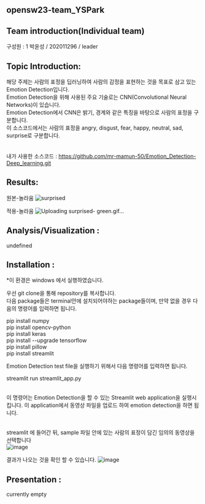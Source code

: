 ## opensw23-team_YSPark

## Team introduction(Individual team)
  구성원 : 1
  박윤성 / 202011296  / leader
  
  
## Topic Introduction:
해당 주제는 사람의 표정을 딥러닝하여 사람의 감정을 표현하는 것을 목표로 삼고 있는 Emotion Detection입니다.<br>
Emotion Detection을 위해 사용된 주요 기술로는 CNN(Convolutional Neural Networks)이 있습니다.<br>
Emotion Detection에서 CNN은 밝기, 경계와 같은 특징을 바탕으로 사람의 표정을 구분합니다.<br>
이 소스코드에서는 사람의 표정을 angry, disgust, fear, happy, neutral, sad, surprise로 구분합니다.<br><br><br>
 내가 사용한 소스코드 :  https://github.com/mr-mamun-50/Emotion_Detection-Deep_learning.git<br>
  
  
## Results:
  
원본-놀라움
![surprised](https://github.com/ysungpark/opensw23-team_YSPark/assets/129364108/76c6cdc0-e1a0-4e39-b6ee-8ef94b1f46a4)

적용-놀라움
![Uploading surprised- green.gif…]()



  
  
## Analysis/Visualization : 
  undefined
  
  
## Installation : 


*이 환경은 windows 에서 실행하였습니다.<br>

우선 git clone을 통해 repository를 복사합니다.<br>
다음 package들은 terminal안에 설치되어야하는 package들이며, 만약 없을 경우 다음의 명령어를 입력하면 됩니다.

pip install numpy<br>
pip install opencv-python<br>
pip install keras<br>
pip install --upgrade tensorflow<br>
pip install pillow<br>
pip install streamlit<br>

Emotion Detection test file을 실행하기 위해서 다음 명령어를 입력하면 됩니다. <br>

streamlit run streamlit_app.py<br><br>

이 명령어는 Emotion Detection을 할 수 있는 Streamlit web application을 실행시킵니다.
이 application에서 동영상 파일을 업로드 하여 emotion detection을 하면 됩니다.<br><br>

streamlit 에 들어간 뒤, sample 파일 안에 있는 사람의 표정이 담긴 임의의 동영상을 선택합니다<br>
![image](https://github.com/ysungpark/opensw23-team_YSPark/assets/129364108/12fea0d9-4073-4993-9a53-59501b3542ce)

결과가 나오는 것을 확인 할 수 있습니다.
![image](https://github.com/ysungpark/opensw23-team_YSPark/assets/129364108/00a74244-8e4f-4a88-adca-6ad63564afad)
  
## Presentation :
  currently empty
